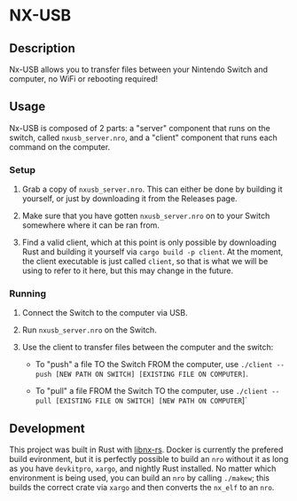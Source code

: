 # NX-USB

## Description

Nx-USB allows you to transfer files between your Nintendo Switch and computer, no WiFi or rebooting required!

## Usage

Nx-USB is composed of 2 parts: a "server" component that runs on the switch, called `nxusb_server.nro`, and a "client" component that runs each command on the computer.

### Setup

1. Grab a copy of `nxusb_server.nro`. This can either be done by building it yourself, or just by downloading it from the Releases page.

2. Make sure that you have gotten `nxusb_server.nro` on to your Switch somewhere where it can be ran from.

3. Find a valid client, which at this point is only possible by downloading Rust and building it yourself via `cargo build -p client`. At the moment, the client executable is just called `client`, so that is what we will be using to refer to it here, but this may change in the future.

### Running

1. Connect the Switch to the computer via USB.

2. Run `nxusb_server.nro` on the Switch.

3. Use the client to transfer files between the computer and the switch:

   * To "push" a file TO the Switch FROM the computer, use `./client --push [NEW PATH ON SWITCH] [EXISTING FILE ON COMPUTER]`.

   * To "pull" a file FROM the Switch TO the computer, use `./client --pull [EXISTING FILE ON SWITCH] [NEW PATH ON COMPUTER`]`

## Development

This project was built in Rust with [libnx-rs](https://github.com/ischeinkman/libnx-rs). Docker is currently the prefered build evironment, but it is perfectly possible to build an `nro` without it as long as you have `devkitpro`, `xargo`, and nightly Rust installed. No matter which environment is being used, you can build an `nro` by calling `./makew`; this builds the correct crate via `xargo` and then converts the `nx_elf` to an `nro`. 